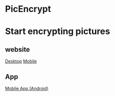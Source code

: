 # PicEncrypt
# Start encrypting pictures
## website
[Desktop](workspace) 
[Mobile](portable)
## App
[Mobile App (Android)](http://github.com/goldsudo/picencryptapp)
